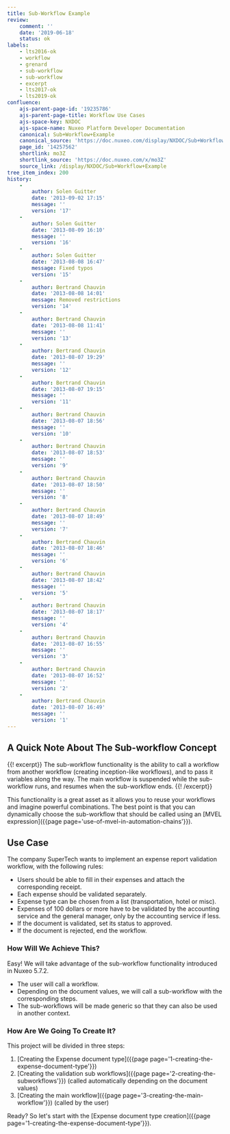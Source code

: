 ```yaml
---
title: Sub-Workflow Example
review:
    comment: ''
    date: '2019-06-18'
    status: ok
labels:
    - lts2016-ok
    - workflow
    - grenard
    - sub-workflow
    - sub-workflow
    - excerpt
    - lts2017-ok
    - lts2019-ok
confluence:
    ajs-parent-page-id: '19235786'
    ajs-parent-page-title: Workflow Use Cases
    ajs-space-key: NXDOC
    ajs-space-name: Nuxeo Platform Developer Documentation
    canonical: Sub+Workflow+Example
    canonical_source: 'https://doc.nuxeo.com/display/NXDOC/Sub+Workflow+Example'
    page_id: '14257562'
    shortlink: mo3Z
    shortlink_source: 'https://doc.nuxeo.com/x/mo3Z'
    source_link: /display/NXDOC/Sub+Workflow+Example
tree_item_index: 200
history:
    -
        author: Solen Guitter
        date: '2013-09-02 17:15'
        message: ''
        version: '17'
    -
        author: Solen Guitter
        date: '2013-08-09 16:10'
        message: ''
        version: '16'
    -
        author: Solen Guitter
        date: '2013-08-08 16:47'
        message: Fixed typos
        version: '15'
    -
        author: Bertrand Chauvin
        date: '2013-08-08 14:01'
        message: Removed restrictions
        version: '14'
    -
        author: Bertrand Chauvin
        date: '2013-08-08 11:41'
        message: ''
        version: '13'
    -
        author: Bertrand Chauvin
        date: '2013-08-07 19:29'
        message: ''
        version: '12'
    -
        author: Bertrand Chauvin
        date: '2013-08-07 19:15'
        message: ''
        version: '11'
    -
        author: Bertrand Chauvin
        date: '2013-08-07 18:56'
        message: ''
        version: '10'
    -
        author: Bertrand Chauvin
        date: '2013-08-07 18:53'
        message: ''
        version: '9'
    -
        author: Bertrand Chauvin
        date: '2013-08-07 18:50'
        message: ''
        version: '8'
    -
        author: Bertrand Chauvin
        date: '2013-08-07 18:49'
        message: ''
        version: '7'
    -
        author: Bertrand Chauvin
        date: '2013-08-07 18:46'
        message: ''
        version: '6'
    -
        author: Bertrand Chauvin
        date: '2013-08-07 18:42'
        message: ''
        version: '5'
    -
        author: Bertrand Chauvin
        date: '2013-08-07 18:17'
        message: ''
        version: '4'
    -
        author: Bertrand Chauvin
        date: '2013-08-07 16:55'
        message: ''
        version: '3'
    -
        author: Bertrand Chauvin
        date: '2013-08-07 16:52'
        message: ''
        version: '2'
    -
        author: Bertrand Chauvin
        date: '2013-08-07 16:49'
        message: ''
        version: '1'
---
```


## A Quick Note About The Sub-workflow Concept

{{! excerpt}}
The sub-workflow functionality is the ability to call a workflow from another workflow (creating inception-like workflows), and to pass it variables along the way. The main workflow is suspended while the sub-workflow runs, and resumes when the sub-workflow ends.
{{! /excerpt}}

This functionality is a great asset as it allows you to reuse your workflows and imagine powerful combinations. The best point is that you can dynamically choose the sub-workflow that should be called using an [MVEL expression]({{page page='use-of-mvel-in-automation-chains'}}).

## Use Case

The company SuperTech wants to implement an expense report validation workflow, with the following rules:

- Users should be able to fill in their expenses and attach the corresponding receipt.
- Each expense should be validated separately.
- Expense type can be chosen from a list (transportation, hotel or misc).
- Expenses of 100 dollars or more have to be validated by the accounting service and the general manager, only by the accounting service if less.
- If the document is validated, set its status to approved.
- If the document is rejected, end the workflow.

### How Will We Achieve This?

Easy! We will take advantage of the sub-workflow functionality introduced in Nuxeo 5.7.2.

- The user will call a workflow.
- Depending on the document values, we will call a sub-workflow with the corresponding steps.
- The sub-workflows will be made generic so that they can also be used in another context.

### How Are We Going To Create It?

This project will be divided in three steps:

1.  [Creating the Expense document type]({{page page='1-creating-the-expense-document-type'}})
2.  [Creating the validation sub workflows]({{page page='2-creating-the-subworkflows'}}) (called automatically depending on the document values)
3.  [Creating the main workflow]({{page page='3-creating-the-main-workflow'}}) (called by the user)

Ready? So let's start with the [Expense document type creation]({{page page='1-creating-the-expense-document-type'}}).
